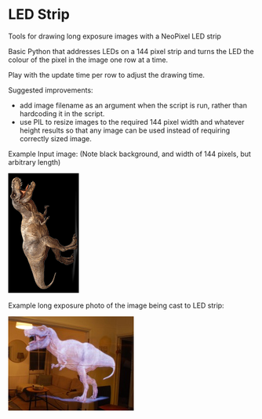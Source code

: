 # LED Strip
Tools for drawing long exposure images with a NeoPixel LED strip

Basic Python that addresses LEDs on a 144 pixel strip and turns the LED the colour of the pixel in the image one row at a time.

Play with the update time per row to adjust the drawing time.

Suggested improvements:
- add image filename as an argument when the script is run, rather than hardcoding it in the script.
- use PIL to resize images to the required 144 pixel width and whatever height results so that any image can be used instead of requiring correctly sized image.

Example Input image:
(Note black background, and width of 144 pixels, but arbitrary length)

![TREX input image](trex.bmp "Example image to use with black background")

Example long exposure photo of the image being cast to LED strip:

![T-Rex end result photo](DSC_4721.jpg "End result example, long expsure photo")
